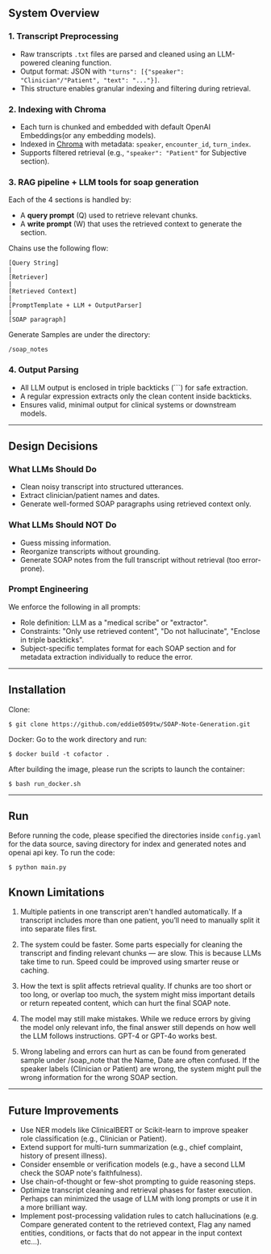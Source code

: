 ## System Overview

### 1. **Transcript Preprocessing**
- Raw transcripts `.txt` files are parsed and cleaned using an LLM-powered cleaning function.
- Output format: JSON with `"turns": [{"speaker": "Clinician"/"Patient", "text": "..."}]`.
- This structure enables granular indexing and filtering during retrieval.

### 2. **Indexing with Chroma**
- Each turn is chunked and embedded with default OpenAI Embeddings(or any embedding models).
- Indexed in [Chroma](https://www.trychroma.com/) with metadata: `speaker`, `encounter_id`, `turn_index`.
- Supports filtered retrieval (e.g., `"speaker": "Patient"` for Subjective section).

### 3. **RAG pipeline + LLM tools for soap generation**
Each of the 4 sections is handled by:
- A **query prompt** (Q) used to retrieve relevant chunks.
- A **write prompt** (W) that uses the retrieved context to generate the section.

Chains use the following flow:
```
[Query String]
|
[Retriever]
|
[Retrieved Context]
|
[PromptTemplate + LLM + OutputParser]
|
[SOAP paragraph]
```
Generate Samples are under the directory:
```
/soap_notes
```

### 4. **Output Parsing**
- All LLM output is enclosed in triple backticks (\`\`\`) for safe extraction.
- A regular expression extracts only the clean content inside backticks.
- Ensures valid, minimal output for clinical systems or downstream models.

---

## Design Decisions

### What LLMs Should Do
- Clean noisy transcript into structured utterances.
- Extract clinician/patient names and dates.
- Generate well-formed SOAP paragraphs using retrieved context only.

### What LLMs Should NOT Do
- Guess missing information.
- Reorganize transcripts without grounding.
- Generate SOAP notes from the full transcript without retrieval (too error-prone).

### Prompt Engineering
We enforce the following in all prompts:
- Role definition: LLM as a "medical scribe" or "extractor".
- Constraints: "Only use retrieved content", "Do not hallucinate", "Enclose in triple backticks".
- Subject-specific templates format for each SOAP section and for metadata extraction individually to reduce the error.

---

## Installation
Clone:
```
$ git clone https://github.com/eddie0509tw/SOAP-Note-Generation.git
```
Docker:
Go to the work directory and run:
```
$ docker build -t cofactor .
```
After building the image, please run the scripts to launch the container:
```
$ bash run_docker.sh
```
---

## Run
Before running the code, please specified the directories inside ```config.yaml``` for the data source, saving directory for index and generated notes and openai api key. 
To run the code:
```
$ python main.py
```

## Known Limitations

1. Multiple patients in one transcript aren't handled automatically.
If a transcript includes more than one patient, you’ll need to manually split it into separate files first.

2. The system could be faster.
Some parts especially for cleaning the transcript and finding relevant chunks — are slow. This is because LLMs take time to run. Speed could be improved using smarter reuse or caching.

3. How the text is split affects retrieval quality.
If chunks are too short or too long, or overlap too much, the system might miss important details or return repeated content, which can hurt the final SOAP note.

4. The model may still make mistakes.
While we reduce errors by giving the model only relevant info, the final answer still depends on how well the LLM follows instructions. GPT-4 or GPT-4o works best.

5. Wrong labeling and errors can hurt as can be found from generated sample under /soap_note that the Name, Date are often confused.
If the speaker labels (Clinician or Patient) are wrong, the system might pull the wrong information for the wrong SOAP section.

---

## Future Improvements

- Use NER models like ClinicalBERT or Scikit-learn to improve speaker role classification (e.g., Clinician or Patient).
- Extend support for multi-turn summarization (e.g., chief complaint, history of present illness).
- Consider ensemble or verification models (e.g., have a second LLM check the SOAP note's faithfulness).
- Use chain-of-thought or few-shot prompting to guide reasoning steps.
- Optimize transcript cleaning and retrieval phases for faster execution. Perhaps can minimized the usage of LLM with long prompts or use it in a more brilliant way.
- Implement post-processing validation rules to catch hallucinations (e.g. Compare generated content to the retrieved context, Flag any named entities, conditions, or facts that do not appear in the input context etc...).

